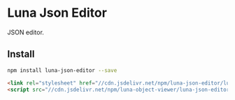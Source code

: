 # Luna Json Editor

JSON editor.

## Install

```bash
npm install luna-json-editor --save
```

```html
<link rel="stylesheet" href="//cdn.jsdelivr.net/npm/luna-json-editor/luna-json-editor.css" />
<script src="//cdn.jsdelivr.net/npm/luna-object-viewer/luna-json-editor.js"></script>
```
